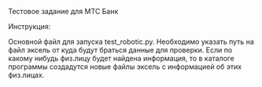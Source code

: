 Тестовое задание для МТС Банк

Инструкция:

 Основной файл для запуска test_robotic.py.
 Необходимо указать путь на файл эксель от куда будут браться данные для проверки.
 Если по какому нибудь физ.лицу будет найдена информация, то в каталоге программы создадутся новые файлы эксель с информацией об этих физ.лицах.
